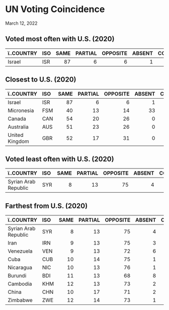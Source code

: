 UN Voting Coincidence
================
March 12, 2022

## Voted most often with U.S. (2020)

| ï..COUNTRY | ISO | SAME | PARTIAL | OPPOSITE | ABSENT | COINCIDENCE |
|:-----------|:----|-----:|--------:|---------:|-------:|------------:|
| Israel     | ISR |   87 |       6 |        6 |      1 |        0.91 |

## Closest to U.S. (2020)

| ï..COUNTRY     | ISO | SAME | PARTIAL | OPPOSITE | ABSENT | COINCIDENCE |
|:---------------|:----|-----:|--------:|---------:|-------:|------------:|
| Israel         | ISR |   87 |       6 |        6 |      1 |        0.91 |
| Micronesia     | FSM |   40 |      13 |       14 |     33 |        0.69 |
| Canada         | CAN |   54 |      20 |       26 |      0 |        0.64 |
| Australia      | AUS |   51 |      23 |       26 |      0 |        0.63 |
| United Kingdom | GBR |   52 |      17 |       31 |      0 |        0.61 |

## Voted least often with U.S. (2020)

| ï..COUNTRY           | ISO | SAME | PARTIAL | OPPOSITE | ABSENT | COINCIDENCE |
|:---------------------|:----|-----:|--------:|---------:|-------:|------------:|
| Syrian Arab Republic | SYR |    8 |      13 |       75 |      4 |        0.15 |

## Farthest from U.S. (2020)

| ï..COUNTRY           | ISO | SAME | PARTIAL | OPPOSITE | ABSENT | COINCIDENCE |
|:---------------------|:----|-----:|--------:|---------:|-------:|------------:|
| Syrian Arab Republic | SYR |    8 |      13 |       75 |      4 |        0.15 |
| Iran                 | IRN |    9 |      13 |       75 |      3 |        0.16 |
| Venezuela            | VEN |    9 |      13 |       72 |      6 |        0.16 |
| Cuba                 | CUB |   10 |      14 |       75 |      1 |        0.17 |
| Nicaragua            | NIC |   10 |      13 |       76 |      1 |        0.17 |
| Burundi              | BDI |   11 |      13 |       68 |      8 |        0.19 |
| Cambodia             | KHM |   12 |      13 |       73 |      2 |        0.19 |
| China                | CHN |   10 |      17 |       71 |      2 |        0.19 |
| Zimbabwe             | ZWE |   12 |      14 |       73 |      1 |        0.19 |
